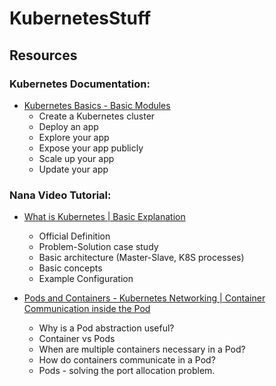 # KubernetesStuff

## Resources

### Kubernetes Documentation:

* [Kubernetes Basics - Basic Modules](https://kubernetes.io/docs/tutorials/kubernetes-basics/)
  * Create a Kubernetes cluster
  * Deploy an app
  * Explore your app
  * Expose your app publicly
  * Scale up your app
  * Update your app
  
### Nana Video Tutorial:

* [What is Kubernetes | Basic Explanation](https://www.youtube.com/watch?v=VnvRFRk_51k&list=PLy7NrYWoggjziYQIDorlXjTvvwweTYoNC&index=1)
  * Official Definition
  * Problem-Solution case study
  * Basic architecture (Master-Slave, K8S processes)
  * Basic concepts
  * Example Configuration
 
* [Pods and Containers - Kubernetes Networking | Container Communication inside the Pod](https://www.youtube.com/watch?v=5cNrTU6o3Fw)
  * Why is a Pod abstraction useful?
  * Container vs Pods
  * When are multiple containers necessary in a Pod?
  * How do containers communicate in a Pod?
  * Pods - solving the port allocation problem.
